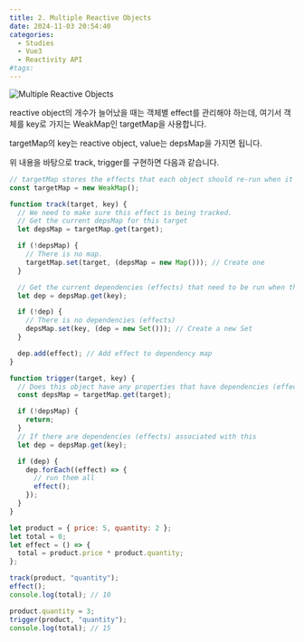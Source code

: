 ```yaml
---
title: 2. Multiple Reactive Objects
date: 2024-11-03 20:54:40
categories:
  - Studies
  - Vue3
  - Reactivity API
#tags:
---
```

![Multiple Reactive Objects](/images/multiple_reactive_objects.jpg)

reactive object의 개수가 늘어났을 때는 객체별 effect를 관리해야 하는데, 여기서 객체를 key로 가지는 WeakMap인 targetMap을 사용합니다.

targetMap의 key는 reactive object, value는 depsMap을 가지면 됩니다.

위 내용을 바탕으로 track, trigger를 구현하면 다음과 같습니다.

```js
// targetMap stores the effects that each object should re-run when it's updated
const targetMap = new WeakMap();

function track(target, key) {
  // We need to make sure this effect is being tracked.
  // Get the current depsMap for this target
  let depsMap = targetMap.get(target);

  if (!depsMap) {
    // There is no map.
    targetMap.set(target, (depsMap = new Map())); // Create one
  }

  // Get the current dependencies (effects) that need to be run when this is set
  let dep = depsMap.get(key);

  if (!dep) {
    // There is no dependencies (effects)
    depsMap.set(key, (dep = new Set())); // Create a new Set
  }

  dep.add(effect); // Add effect to dependency map
}

function trigger(target, key) {
  // Does this object have any properties that have dependencies (effects)
  const depsMap = targetMap.get(target);

  if (!depsMap) {
    return;
  }
  // If there are dependencies (effects) associated with this
  let dep = depsMap.get(key);

  if (dep) {
    dep.forEach((effect) => {
      // run them all
      effect();
    });
  }
}
```

```js
let product = { price: 5, quantity: 2 };
let total = 0;
let effect = () => {
  total = product.price * product.quantity;
};

track(product, "quantity");
effect();
console.log(total); // 10

product.quantity = 3;
trigger(product, "quantity");
console.log(total); // 15
```
